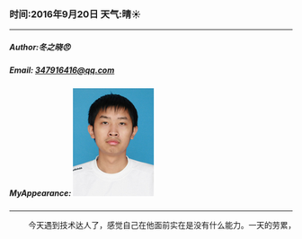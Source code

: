 ### 时间:2016年9月20日 天气:晴:sunny:
-----
#####   Author:冬之晓:angry:
#####   Email: 347916416@qq.com
#####   MyAppearance: ![MyAppearance](../MyPicture.JPG "我的头像")
----------

<pre>
    今天遇到技术达人了，感觉自己在他面前实在是没有什么能力。一天的劳累，感觉不想再动了。哎，有点失落，但又感觉很充实。杭州一日游，总之圆满结束~
</pre>

